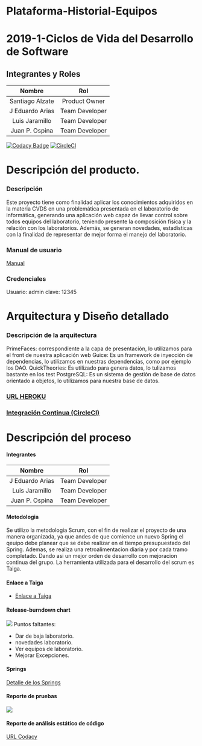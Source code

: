 # Plataforma-Historial-Equipos

# 2019-1-Ciclos de Vida del Desarrollo de Software
## Integrantes y Roles

|     Nombre    |     Rol         |
|:--------------:|:-------------: |
|Santiago Alzate|Product Owner    |
|J Eduardo Arias|Team Developer   |
|Luis Jaramillo |Team Developer   |
|Juan P. Ospina |Team Developer   |

[![Codacy Badge](https://api.codacy.com/project/badge/Grade/a927c494d8f34139a5ac5c5f56ea674e)](https://app.codacy.com/app/AriasAEnima/Plataforma-Historial-Equipos?utm_source=github.com&utm_medium=referral&utm_content=teamajo/Plataforma-Historial-Equipos&utm_campaign=Badge_Grade_Dashboard)
[![CircleCI](https://circleci.com/gh/teamajo/Plataforma-Historial-Equipos.svg?style=svg)](https://circleci.com/gh/teamajo/Plataforma-Historial-Equipos)

# Descripción del producto.
### Descripción 
Este proyecto tiene como finalidad aplicar los conocimientos adquiridos en la materia CVDS en 
una problemática presentada en el laboratorio de informática, generando una aplicación web capaz 
de llevar control sobre todos equipos del laboratorio, teniendo presente la composición física y 
la relación con los laboratorios. Además, se generan novedades, estadísticas con la finalidad de 
representar de mejor forma el manejo del laboratorio.



### Manual de usuario
[Manual](Manual.md)

### Credenciales
Usuario: admin
clave: 12345


# Arquitectura y Diseño detallado
###
###
### Descripción de la arquitectura
PrimeFaces: correspondiente a la capa de presentación, lo utilizamos para el front de nuestra aplicación web
Guice: Es un framework de inyección de dependencias, lo utilizamos en nuestras dependencias, como por ejemplo los DAO.
QuickTheories: Es utilizado para genera datos, lo tulizamos bastante en los test
PostgreSQL: Es un sistema de gestión de base de datos orientado a objetos, lo utilizamos para nuestra base de datos.
### [URL HEROKU](https://historial-equipos-app.herokuapp.com/)  
### [Integración Continua (CircleCI)](https://circleci.com/gh/teamajo/Plataforma-Historial-Equipos)

# Descripción del proceso
#### Integrantes
|     Nombre    |     Rol         |
|:--------------:|:-------------: |
|J Eduardo Arias|Team Developer   |
|Luis Jaramillo |Team Developer   |
|Juan P. Ospina |Team Developer   |
#### Metodologia
Se utilizo la metodologia Scrum, con el fin de realizar el proyecto de una manera organizada,
ya que andes de que comience un nuevo Spring el qeuipo debe planear que se debe realizar en 
el tiempo presupuestado del Spring. Ademas, se realiza una retroalimentacion diaria y por cada
tramo completado. Dando asi un mejor orden de desarrollo con mejoracion continua del grupo.
La herramienta utilizada para el desarrollo del scrum es Taiga.

#### Enlace a Taiga
+ [Enlace a Taiga](https://tree.taiga.io/project/qsarjp-historial-de-equipos-labinfo/backlog)

#### Release-burndown chart
![](img/burndown)
Puntos faltantes:
+ Dar de baja laboratorio.
+ novedades laboratorio.
+ Ver equipos de laboratorio.
+ Mejorar Excepciones. 
 
#### Springs
[Detalle de los Springs](img/Springs.md)

#### Reporte de pruebas
![](img/ReportePruebas.jpg)

#### Reporte de análisis estático de código
[URL Codacy](https://app.codacy.com/app/AriasAEnima/Plataforma-Historial-Equipos?utm_source=github.com&utm_medium=referral&utm_content=teamajo/Plataforma-Historial-Equipos&utm_campaign=Badge_Grade_Dashboard) 





